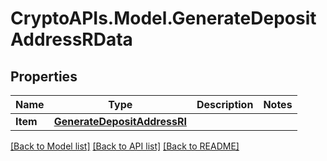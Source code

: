 # CryptoAPIs.Model.GenerateDepositAddressRData

## Properties

Name | Type | Description | Notes
------------ | ------------- | ------------- | -------------
**Item** | [**GenerateDepositAddressRI**](GenerateDepositAddressRI.md) |  | 

[[Back to Model list]](../README.md#documentation-for-models) [[Back to API list]](../README.md#documentation-for-api-endpoints) [[Back to README]](../README.md)

